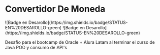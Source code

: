 <h1>Convertidor De Moneda</h1>
![Badge en Desarollo](https://img.shields.io/badge/STATUS-EN%20DESAROLLO-green)
![Badge en Desarollo](https://img.shields.io/badge/STATUS-EN%20DESAROLLO-green)

Desafio para el bootcamp de Oracle + Alura Latam al terminar el curso de Java POO y consumo de API's
